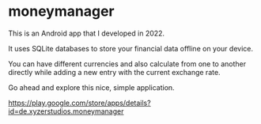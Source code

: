 # moneymanager

This is an Android app that I developed in 2022.

It uses SQLite databases to store your financial data offline on your device.

You can have different currencies and also calculate from one to another directly while adding a new entry with the current exchange rate.

Go ahead and explore this nice, simple application.

<https://play.google.com/store/apps/details?id=de.xyzerstudios.moneymanager>
